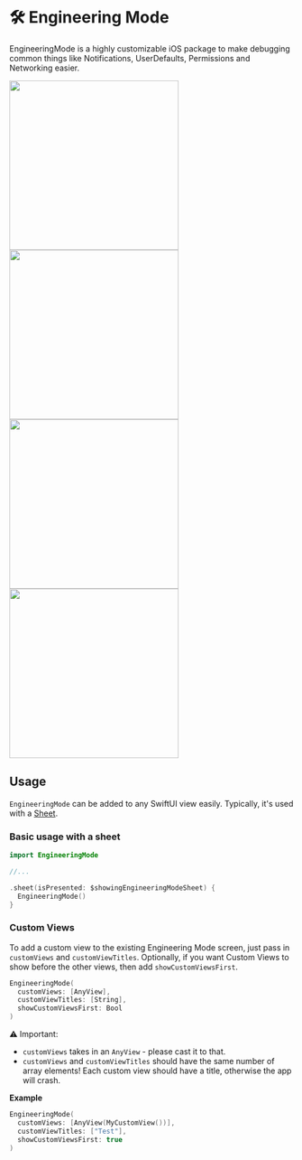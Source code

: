 # 🛠️ Engineering Mode
EngineeringMode is a highly customizable iOS package to make debugging common things like Notifications, UserDefaults, Permissions and Networking easier.

<div>
  <img src="https://github.com/ananay/EngineeringMode/assets/5569219/edb32e6b-ccab-44e8-a4cb-969d1c71dae4" width="300" />
  <img src="https://github.com/ananay/EngineeringMode/assets/5569219/9150ba17-c0db-4988-bf8f-e108167b082e" width="300" />
  <img src="https://github.com/ananay/EngineeringMode/assets/5569219/2de1cdab-614e-4e5a-abb8-237ba3db5ae7" width="300" />
  <img src="https://github.com/ananay/EngineeringMode/assets/5569219/e4841876-4c0e-4775-ab84-90d84d7004ce" width="300" />
</div>



## Usage

`EngineeringMode` can be added to any SwiftUI view easily. Typically, it's used with a [Sheet](https://developer.apple.com/design/human-interface-guidelines/sheets).


### **Basic usage with a sheet**
```swift
import EngineeringMode

//...

.sheet(isPresented: $showingEngineeringModeSheet) {
  EngineeringMode()
}
```

### **Custom Views**

To add a custom view to the existing Engineering Mode screen, just pass in `customViews` and `customViewTitles`. Optionally, if you want Custom Views to show before the other views, then add `showCustomViewsFirst`.

```swift
EngineeringMode(
  customViews: [AnyView],
  customViewTitles: [String],
  showCustomViewsFirst: Bool
)
```

⚠️ Important: 
- `customViews` takes in an `AnyView` - please cast it to that.
- `customViews` and `customViewTitles` should have the same number of array elements! Each custom view should have a title, otherwise the app will crash.

**Example**

```swift
EngineeringMode(
  customViews: [AnyView(MyCustomView())],
  customViewTitles: ["Test"],
  showCustomViewsFirst: true
)
```
